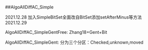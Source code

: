 ##AlgoAllDiffAC_Simple

2021.12.28 加入SimpleBitSet全面改自BitSet添加setAfterMinus等方法
2021.12.29

AlgoAllDiffAC_SimpleGentFree: Zhang18+Gent+Bit




AlgoAllDiffAC_SimpleGent: 
分为三个分区：Checked,unknown,moved

